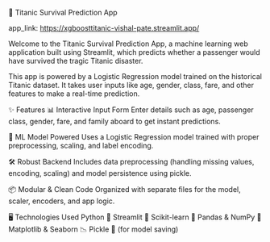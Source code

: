 🚢 Titanic Survival Prediction App

app_link: https://xgboosttitanic-vishal-pate.streamlit.app/

Welcome to the Titanic Survival Prediction App, a machine learning web application built using Streamlit, which predicts whether a passenger would have survived the tragic Titanic disaster.

This app is powered by a Logistic Regression model trained on the historical Titanic dataset. It takes user inputs like age, gender, class, fare, and other features to make a real-time prediction.

✨ Features
📊 Interactive Input Form Enter details such as age, passenger class, gender, fare, and family aboard to get instant predictions.

🧠 ML Model Powered Uses a Logistic Regression model trained with proper preprocessing, scaling, and label encoding.

🛠️ Robust Backend Includes data preprocessing (handling missing values, encoding, scaling) and model persistence using pickle.

📦 Modular & Clean Code Organized with separate files for the model, scaler, encoders, and app logic.

🖥️ Technologies Used
Python 🐍
Streamlit 🎈
Scikit-learn 🤖
Pandas & NumPy 🔢
Matplotlib & Seaborn 📉
Pickle 🥒 (for model saving)
